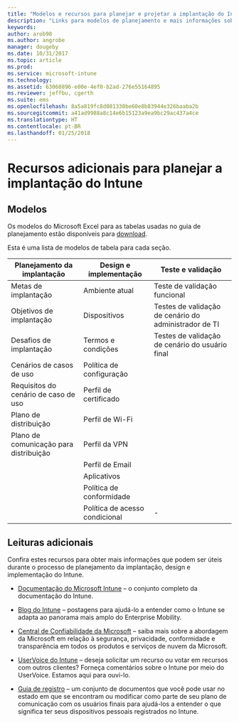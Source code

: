 ```yaml
---
title: "Modelos e recursos para planejar e projetar a implantação do Intune"
description: "Links para modelos de planejamento e mais informações sobre o Intune que podem ser úteis durante o processo de planejamento e implementação da implantação do Intune."
keywords: 
author: arob98
ms.author: angrobe
manager: dougeby
ms.date: 10/31/2017
ms.topic: article
ms.prod: 
ms.service: microsoft-intune
ms.technology: 
ms.assetid: 63060896-e00e-4ef0-b2ad-276e55164895
ms.reviewer: jeffbu, cgerth
ms.suite: ems
ms.openlocfilehash: 8a5a819fc8d081330be60e8b83944e326baaba2b
ms.sourcegitcommit: a41ad9988a8c14e6b15123a9ea9bc29ac437a4ce
ms.translationtype: HT
ms.contentlocale: pt-BR
ms.lasthandoff: 01/25/2018
---
```

# <a name="additional-resources-for-planning-your-intune-deployment"></a>Recursos adicionais para planejar a implantação do Intune

## <a name="templates"></a>Modelos

Os modelos do Microsoft Excel para as tabelas usadas no guia de planejamento estão disponíveis para [download](https://gallery.technet.microsoft.com/Intune-deployment-planning-fae156c2?redir=0).

Esta é uma lista de modelos de tabela para cada seção.

|Planejamento da implantação  |Design e implementação   |Teste e validação |
|-----|----- |------|
| Metas de implantação |Ambiente atual|Teste de validação funcional|
| Objetivos de implantação |Dispositivos|Testes de validação de cenário do administrador de TI|
| Desafios de implantação |Termos e condições|Testes de validação de cenário do usuário final|
| Cenários de casos de uso |Política de configuração| |
| Requisitos do cenário de caso de uso |Perfil de certificado| |
| Plano de distribuição |Perfil de Wi-Fi| |
| Plano de comunicação para distribuição|Perfil da VPN| |
| |  Perfil de Email | |
| | Aplicativos | |
| | Política de conformidade | |
| | Política de acesso condicional|-|


## <a name="further-reading"></a>Leituras adicionais

Confira estes recursos para obter mais informações que podem ser úteis durante o processo de planejamento da implantação, design e implementação do Intune.

-   [Documentação do Microsoft Intune](/intune/) – o conjunto completo da documentação do Intune.

-   [Blog do Intune](https://blogs.technet.microsoft.com/enterprisemobility/) – postagens para ajudá-lo a entender como o Intune se adapta ao panorama mais amplo do Enterprise Mobility.

-   [Central de Confiabilidade da Microsoft](http://www.microsoft.com/TrustCenter/default.aspx) – saiba mais sobre a abordagem da Microsoft em relação à segurança, privacidade, conformidade e transparência em todos os produtos e serviços de nuvem da Microsoft.

-   [UserVoice do Intune](http://microsoftintune.uservoice.com/) – deseja solicitar um recurso ou votar em recursos com outros clientes? Forneça comentários sobre o Intune por meio do UserVoice. Estamos aqui para ouvi-lo.

-   [Guia de registro](https://gallery.technet.microsoft.com/Intune-End-User-Enrollment-3a0c9b0c?WT.mc_id=Blog_Intune_General_PCIT) – um conjunto de documentos que você pode usar no estado em que se encontram ou modificar como parte de seu plano de comunicação com os usuários finais para ajudá-los a entender o que significa ter seus dispositivos pessoais registrados no Intune.
